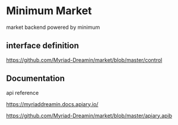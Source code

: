 # Minimum Market
market backend powered by minimum

## interface definition
https://github.com/Myriad-Dreamin/market/blob/master/control

## Documentation
api reference

https://myriaddreamin.docs.apiary.io/

https://github.com/Myriad-Dreamin/market/blob/master/apiary.apib

